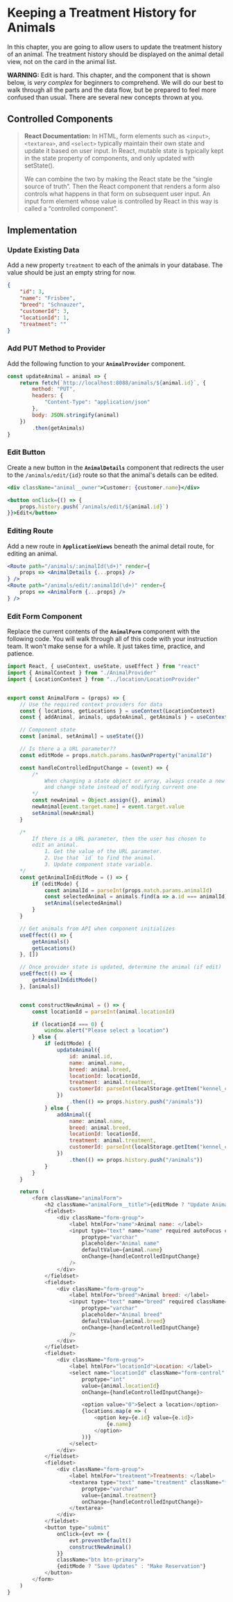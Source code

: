 # Keeping a Treatment History for Animals

In this chapter, you are going to allow users to update the treatment history of an animal. The treatment history should be displayed on the animal detail view, not on the card in the animal list.

**WARNING:** Edit is hard. This chapter, and the component that is shown below, is _very complex_ for beginners to comprehend. We will do our best to walk through all the parts and the data flow, but be prepared to feel more confused than usual. There are several new concepts thrown at you.

## Controlled Components

> **React Documentation:** In HTML, form elements such as `<input>`, `<textarea>`, and `<select>` typically maintain their own state and update it based on user input. In React, mutable state is typically kept in the state property of components, and only updated with setState().
>
> We can combine the two by making the React state be the “single source of truth”. Then the React component that renders a form also controls what happens in that form on subsequent user input. An input form element whose value is controlled by React in this way is called a “controlled component”.


## Implementation

### Update Existing Data

Add a new property `treatment` to each of the animals in your database. The value should be just an empty string for now.

```json
{
    "id": 3,
    "name": "Frisbee",
    "breed": "Schnauzer",
    "customerId": 3,
    "locationId": 1,
    "treatment": ""
}
```

### Add PUT Method to Provider

Add the following function to your **`AnimalProvider`** component.

```js
const updateAnimal = animal => {
    return fetch(`http://localhost:8088/animals/${animal.id}`, {
        method: "PUT",
        headers: {
            "Content-Type": "application/json"
        },
        body: JSON.stringify(animal)
    })
        .then(getAnimals)
}
```

### Edit Button

Create a new button in the **`AnimalDetails`** component that redirects the user to the `/animals/edit/{id}` route so that the animal's details can be edited.

```jsx
<div className="animal__owner">Customer: {customer.name}</div>

<button onClick={() => {
    props.history.push(`/animals/edit/${animal.id}`)
}}>Edit</button>
```

### Editing Route

Add a new route in **`ApplicationViews`** beneath the animal detail route, for editing an animal.

```jsx
<Route path="/animals/:animalId(\d+)" render={
    props => <AnimalDetails {...props} />
} />
<Route path="/animals/edit/:animalId(\d+)" render={
    props => <AnimalForm {...props} />
} />
```

### Edit Form Component

Replace the current contents of the **`AnimalForm`** component with the following code. You will walk through all of this code with your instruction team. It won't make sense for a while. It just takes time, practice, and patience.

```js
import React, { useContext, useState, useEffect } from "react"
import { AnimalContext } from "./AnimalProvider"
import { LocationContext } from "../location/LocationProvider"


export const AnimalForm = (props) => {
    // Use the required context providers for data
    const { locations, getLocations } = useContext(LocationContext)
    const { addAnimal, animals, updateAnimal, getAnimals } = useContext(AnimalContext)

    // Component state
    const [animal, setAnimal] = useState({})

    // Is there a a URL parameter??
    const editMode = props.match.params.hasOwnProperty("animalId")

    const handleControlledInputChange = (event) => {
        /*
            When changing a state object or array, always create a new one
            and change state instead of modifying current one
        */
        const newAnimal = Object.assign({}, animal)
        newAnimal[event.target.name] = event.target.value
        setAnimal(newAnimal)
    }

    /*
        If there is a URL parameter, then the user has chosen to
        edit an animal.
            1. Get the value of the URL parameter.
            2. Use that `id` to find the animal.
            3. Update component state variable.
    */
    const getAnimalInEditMode = () => {
        if (editMode) {
            const animalId = parseInt(props.match.params.animalId)
            const selectedAnimal = animals.find(a => a.id === animalId) || {}
            setAnimal(selectedAnimal)
        }
    }

    // Get animals from API when component initializes
    useEffect(() => {
        getAnimals()
        getLocations()
    }, [])

    // Once provider state is updated, determine the animal (if edit)
    useEffect(() => {
        getAnimalInEditMode()
    }, [animals])


    const constructNewAnimal = () => {
        const locationId = parseInt(animal.locationId)

        if (locationId === 0) {
            window.alert("Please select a location")
        } else {
            if (editMode) {
                updateAnimal({
                    id: animal.id,
                    name: animal.name,
                    breed: animal.breed,
                    locationId: locationId,
                    treatment: animal.treatment,
                    customerId: parseInt(localStorage.getItem("kennel_customer"))
                })
                    .then(() => props.history.push("/animals"))
            } else {
                addAnimal({
                    name: animal.name,
                    breed: animal.breed,
                    locationId: locationId,
                    treatment: animal.treatment,
                    customerId: parseInt(localStorage.getItem("kennel_customer"))
                })
                    .then(() => props.history.push("/animals"))
            }
        }
    }

    return (
        <form className="animalForm">
            <h2 className="animalForm__title">{editMode ? "Update Animal" : "Admit Animal"}</h2>
            <fieldset>
                <div className="form-group">
                    <label htmlFor="name">Animal name: </label>
                    <input type="text" name="name" required autoFocus className="form-control"
                        proptype="varchar"
                        placeholder="Animal name"
                        defaultValue={animal.name}
                        onChange={handleControlledInputChange}
                    />
                </div>
            </fieldset>
            <fieldset>
                <div className="form-group">
                    <label htmlFor="breed">Animal breed: </label>
                    <input type="text" name="breed" required className="form-control"
                        proptype="varchar"
                        placeholder="Animal breed"
                        defaultValue={animal.breed}
                        onChange={handleControlledInputChange}
                    />
                </div>
            </fieldset>
            <fieldset>
                <div className="form-group">
                    <label htmlFor="locationId">Location: </label>
                    <select name="locationId" className="form-control"
                        proptype="int"
                        value={animal.locationId}
                        onChange={handleControlledInputChange}>

                        <option value="0">Select a location</option>
                        {locations.map(e => (
                            <option key={e.id} value={e.id}>
                                {e.name}
                            </option>
                        ))}
                    </select>
                </div>
            </fieldset>
            <fieldset>
                <div className="form-group">
                    <label htmlFor="treatment">Treatments: </label>
                    <textarea type="text" name="treatment" className="form-control"
                        proptype="varchar"
                        value={animal.treatment}
                        onChange={handleControlledInputChange}>
                    </textarea>
                </div>
            </fieldset>
            <button type="submit"
                onClick={evt => {
                    evt.preventDefault()
                    constructNewAnimal()
                }}
                className="btn btn-primary">
                {editMode ? "Save Updates" : "Make Reservation"}
            </button>
        </form>
    )
}
```